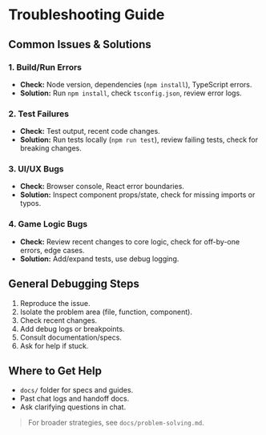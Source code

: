 # Troubleshooting Guide

## Common Issues & Solutions

### 1. Build/Run Errors

- **Check:** Node version, dependencies (`npm install`), TypeScript errors.
- **Solution:** Run `npm install`, check `tsconfig.json`, review error logs.

### 2. Test Failures

- **Check:** Test output, recent code changes.
- **Solution:** Run tests locally (`npm run test`), review failing tests, check for breaking changes.

### 3. UI/UX Bugs

- **Check:** Browser console, React error boundaries.
- **Solution:** Inspect component props/state, check for missing imports or typos.

### 4. Game Logic Bugs

- **Check:** Review recent changes to core logic, check for off-by-one errors, edge cases.
- **Solution:** Add/expand tests, use debug logging.

## General Debugging Steps

1. Reproduce the issue.
2. Isolate the problem area (file, function, component).
3. Check recent changes.
4. Add debug logs or breakpoints.
5. Consult documentation/specs.
6. Ask for help if stuck.

## Where to Get Help

- `docs/` folder for specs and guides.
- Past chat logs and handoff docs.
- Ask clarifying questions in chat.

> For broader strategies, see `docs/problem-solving.md`.
